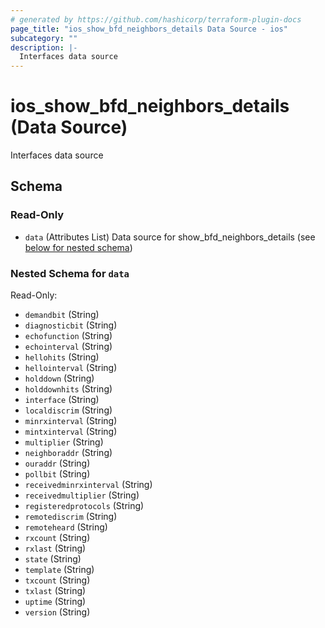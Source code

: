 ```yaml
---
# generated by https://github.com/hashicorp/terraform-plugin-docs
page_title: "ios_show_bfd_neighbors_details Data Source - ios"
subcategory: ""
description: |-
  Interfaces data source
---
```


# ios_show_bfd_neighbors_details (Data Source)

Interfaces data source



<!-- schema generated by tfplugindocs -->
## Schema

### Read-Only

- `data` (Attributes List) Data source for show_bfd_neighbors_details (see [below for nested schema](#nestedatt--data))

<a id="nestedatt--data"></a>
### Nested Schema for `data`

Read-Only:

- `demandbit` (String)
- `diagnosticbit` (String)
- `echofunction` (String)
- `echointerval` (String)
- `hellohits` (String)
- `hellointerval` (String)
- `holddown` (String)
- `holddownhits` (String)
- `interface` (String)
- `localdiscrim` (String)
- `minrxinterval` (String)
- `mintxinterval` (String)
- `multiplier` (String)
- `neighboraddr` (String)
- `ouraddr` (String)
- `pollbit` (String)
- `receivedminrxinterval` (String)
- `receivedmultiplier` (String)
- `registeredprotocols` (String)
- `remotediscrim` (String)
- `remoteheard` (String)
- `rxcount` (String)
- `rxlast` (String)
- `state` (String)
- `template` (String)
- `txcount` (String)
- `txlast` (String)
- `uptime` (String)
- `version` (String)
